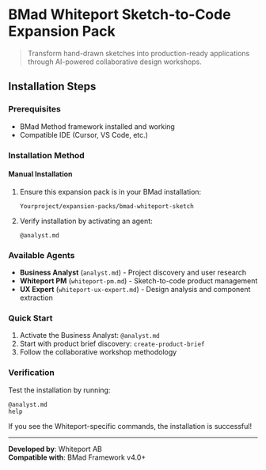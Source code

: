 # BMad Whiteport Sketch-to-Code Expansion Pack

> Transform hand-drawn sketches into production-ready applications through AI-powered collaborative design workshops.

## Installation Steps

### Prerequisites
- BMad Method framework installed and working
- Compatible IDE (Cursor, VS Code, etc.)

### Installation Method

#### Manual Installation
1. Ensure this expansion pack is in your BMad installation:
   ```
   Yourproject/expansion-packs/bmad-whiteport-sketch
   ```

2. Verify installation by activating an agent:
   ```
   @analyst.md
   ```

### Available Agents
- **Business Analyst** (`analyst.md`) - Project discovery and user research
- **Whiteport PM** (`whiteport-pm.md`) - Sketch-to-code product management  
- **UX Expert** (`whiteport-ux-expert.md`) - Design analysis and component extraction

### Quick Start
1. Activate the Business Analyst: `@analyst.md`
2. Start with product brief discovery: `create-product-brief`
3. Follow the collaborative workshop methodology

### Verification
Test the installation by running:
```
@analyst.md
help
```

If you see the Whiteport-specific commands, the installation is successful!

---
**Developed by**: Whiteport AB  
**Compatible with**: BMad Framework v4.0+